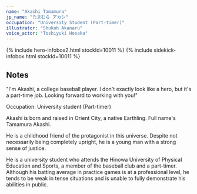 ```yaml
---
name: "Akashi Tamamura"
jp_name: "たまむら アカシ"
occupation: "University Student (Part-timer)"
illustrator: "Shukoh Akanaru"
voice_actor: "Toshiyuki Hosaka"
---
```


{% include hero-infobox2.html stockId=10011 %}
{% include sidekick-infobox.html stockId=10011 %}

## Notes

"I'm Akashi, a college baseball player. I don't exactly look like a hero, but it's a part-time job. Looking forward to working with you!"

Occupation: University student (Part-timer)

Akashi is born and raised in Orient City, a native Earthling. Full name's Tamamura Akashi.

He is a childhood friend of the protagonist in this universe. Despite not necessarily being completely upright, he is a young man with a strong sense of justice.

He is a university student who attends the Hinowa University of Physical Education and Sports, a member of the baseball club and a part-timer. Although his batting average in practice games is at a professional level, he tends to be weak in tense situations and is unable to fully demonstrate his abilities in public.
